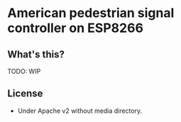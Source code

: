 # American pedestrian signal controller on ESP8266

## What's this?

TODO: WIP

## License

* Under Apache v2 without media directory.
